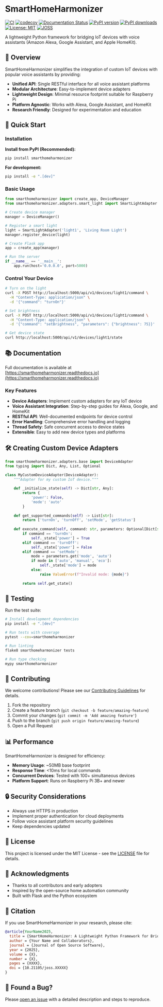 # SmartHomeHarmonizer

[![CI](https://github.com/yourusername/SmartHomeHarmonizer/workflows/CI/badge.svg)](https://github.com/yourusername/SmartHomeHarmonizer/actions)
[![codecov](https://codecov.io/gh/yourusername/SmartHomeHarmonizer/branch/main/graph/badge.svg)](https://codecov.io/gh/yourusername/SmartHomeHarmonizer)
[![Documentation Status](https://readthedocs.org/projects/smarthomeharmonizer/badge/?version=latest)](https://smarthomeharmonizer.readthedocs.io/en/latest/?badge=latest)
[![PyPI version](https://badge.fury.io/py/smarthomeharmonizer.svg)](https://badge.fury.io/py/smarthomeharmonizer)
[![PyPI downloads](https://img.shields.io/pypi/dm/smarthomeharmonizer.svg)](https://pypi.org/project/smarthomeharmonizer/)
[![License: MIT](https://img.shields.io/badge/License-MIT-yellow.svg)](https://opensource.org/licenses/MIT)
[![JOSS](https://joss.theoj.org/papers/10.21105/joss.xxxxx/status.svg)](https://doi.org/10.21105/joss.xxxxx)

A lightweight Python framework for bridging IoT devices with voice assistants (Amazon Alexa, Google Assistant, and Apple HomeKit).

## 🎯 Overview

SmartHomeHarmonizer simplifies the integration of custom IoT devices with popular voice assistants by providing:

- **Unified API**: Single RESTful interface for all voice assistant platforms
- **Modular Architecture**: Easy-to-implement device adapters
- **Lightweight Design**: Minimal resource footprint suitable for Raspberry Pi
- **Platform Agnostic**: Works with Alexa, Google Assistant, and HomeKit
- **Research Friendly**: Designed for experimentation and education

## 🚀 Quick Start

### Installation

**Install from PyPI (Recommended):**
```bash
pip install smarthomeharmonizer
```

**For development:**
```bash
pip install -e ".[dev]"
```

### Basic Usage

```python
from smarthomeharmonizer import create_app, DeviceManager
from smarthomeharmonizer.adapters.smart_light import SmartLightAdapter

# Create device manager
manager = DeviceManager()

# Register a smart light
light = SmartLightAdapter('light1', 'Living Room Light')
manager.register_device(light)

# Create Flask app
app = create_app(manager)

# Run the server
if __name__ == '__main__':
    app.run(host='0.0.0.0', port=5000)
```

### Control Your Device

```bash
# Turn on the light
curl -X POST http://localhost:5000/api/v1/devices/light1/command \
  -H "Content-Type: application/json" \
  -d '{"command": "turnOn"}'

# Set brightness
curl -X POST http://localhost:5000/api/v1/devices/light1/command \
  -H "Content-Type: application/json" \
  -d '{"command": "setBrightness", "parameters": {"brightness": 75}}'

# Get device state
curl http://localhost:5000/api/v1/devices/light1/state
```

## 📚 Documentation

Full documentation is available at [https://smarthomeharmonizer.readthedocs.io](https://smarthomeharmonizer.readthedocs.io)

### Key Features

- **Device Adapters**: Implement custom adapters for any IoT device
- **Voice Assistant Integration**: Step-by-step guides for Alexa, Google, and HomeKit
- **RESTful API**: Well-documented endpoints for device control
- **Error Handling**: Comprehensive error handling and logging
- **Thread Safety**: Safe concurrent access to device states
- **Extensible**: Easy to add new device types and platforms

## 🛠️ Creating Custom Device Adapters

```python
from smarthomeharmonizer.adapters.base import DeviceAdapter
from typing import Dict, Any, List, Optional

class MyCustomDeviceAdapter(DeviceAdapter):
    """Adapter for my custom IoT device."""
    
    def _initialize_state(self) -> Dict[str, Any]:
        return {
            'power': False,
            'mode': 'auto'
        }
    
    def get_supported_commands(self) -> List[str]:
        return ['turnOn', 'turnOff', 'setMode', 'getStatus']
    
    def execute_command(self, command: str, parameters: Optional[Dict[str, Any]] = None) -> Dict[str, Any]:
        if command == 'turnOn':
            self._state['power'] = True
        elif command == 'turnOff':
            self._state['power'] = False
        elif command == 'setMode':
            mode = parameters.get('mode', 'auto')
            if mode in ['auto', 'manual', 'eco']:
                self._state['mode'] = mode
            else:
                raise ValueError(f"Invalid mode: {mode}")
        
        return self.get_state()
```

## 🧪 Testing

Run the test suite:

```bash
# Install development dependencies
pip install -e ".[dev]"

# Run tests with coverage
pytest --cov=smarthomeharmonizer

# Run linting
flake8 smarthomeharmonizer tests

# Run type checking
mypy smarthomeharmonizer
```

## 🤝 Contributing

We welcome contributions! Please see our [Contributing Guidelines](CONTRIBUTING.md) for details.

1. Fork the repository
2. Create a feature branch (`git checkout -b feature/amazing-feature`)
3. Commit your changes (`git commit -m 'Add amazing feature'`)
4. Push to the branch (`git push origin feature/amazing-feature`)
5. Open a Pull Request

## 📊 Performance

SmartHomeHarmonizer is designed for efficiency:

- **Memory Usage**: ~50MB base footprint
- **Response Time**: <10ms for local commands
- **Concurrent Devices**: Tested with 100+ simultaneous devices
- **Platform Support**: Runs on Raspberry Pi 3B+ and newer

## 🔒 Security Considerations

- Always use HTTPS in production
- Implement proper authentication for cloud deployments
- Follow voice assistant platform security guidelines
- Keep dependencies updated

## 📜 License

This project is licensed under the MIT License - see the [LICENSE](LICENSE) file for details.

## 🙏 Acknowledgments

- Thanks to all contributors and early adopters
- Inspired by the open-source home automation community
- Built with Flask and the Python ecosystem

## 📖 Citation

If you use SmartHomeHarmonizer in your research, please cite:

```bibtex
@article{YourName2025,
  title = {SmartHomeHarmonizer: A Lightweight Python Framework for Bridging IoT Devices with Voice Assistants},
  author = {Your Name and Collaborators},
  journal = {Journal of Open Source Software},
  year = {2025},
  volume = {X},
  number = {X},
  pages = {XXXX},
  doi = {10.21105/joss.XXXXX}
}
```

## 🐛 Found a Bug?

Please [open an issue](https://github.com/yourusername/SmartHomeHarmonizer/issues) with a detailed description and steps to reproduce.
